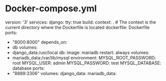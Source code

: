 # Docker-compose.yml

version: '3'
services:
django:
tty: true
build:
context: . # The context is the current directory where the Dockerfile is located
dockerfile: Dockerfile
ports:
- "8000:8000"
depends_on:
- db
volumes:
- django_data:/usr/local
db:
image: mariadb
restart: always
volumes:
- mariadb_data:/var/lib/mysql
environment:
MYSQL_ROOT_PASSWORD: root
MYSQL_USER: admin
MYSQL_PASSWORD: test
MYSQL_DATABASE: database
ports:
- "8889:3306"
volumes:
django_data:
mariadb_data:

